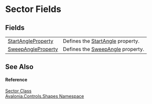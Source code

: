 # Sector Fields




## Fields
<table>
<tr>
<td><a href="F_Avalonia_Controls_Shapes_Sector_StartAngleProperty">StartAngleProperty</a></td>
<td>Defines the <a href="P_Avalonia_Controls_Shapes_Sector_StartAngle">StartAngle</a> property.</td>
</tr>
<tr>
<td><a href="F_Avalonia_Controls_Shapes_Sector_SweepAngleProperty">SweepAngleProperty</a></td>
<td>Defines the <a href="P_Avalonia_Controls_Shapes_Sector_SweepAngle">SweepAngle</a> property.</td>
</tr>
</table>

## See Also


#### Reference
<a href="T_Avalonia_Controls_Shapes_Sector">Sector Class</a>  
<a href="N_Avalonia_Controls_Shapes">Avalonia.Controls.Shapes Namespace</a>  
